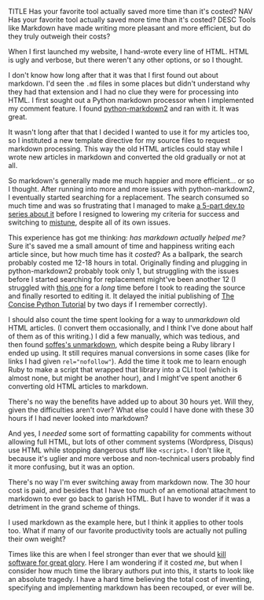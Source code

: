 TITLE Has your favorite tool actually saved more time than it's costed?
NAV Has your favorite tool actually saved more time than it's costed?
DESC Tools like Markdown have made writing more pleasant and more efficient, but do they truly outweigh their costs?

When I first launched my website, I hand-wrote every line of HTML. HTML is ugly and verbose, but there weren't any other options, or so I thought.

I don't know how long after that it was that I first found out about markdown. I'd seen the `.md` files in some places but didn't understand why they had that extension and I had no clue they were for processing into HTML. I first sought out a Python markdown processor when I implemented my comment feature. I found [python-markdown2](https://github.com/trentm/python-markdown2) and ran with it. It was great.

It wasn't long after that that I decided I wanted to use it for my articles too, so I instituted a new template directive for my source files to request markdown processing. This way the old HTML articles could stay while I wrote new articles in markdown and converted the old gradually or not at all.

So markdown's generally made me much happier and more efficient... or so I thought. After running into more and more issues with python-markdown2, I eventually started searching for a replacement. The search consumed so much time and was so frustrating that I managed to make [a 5-part dev.to series about it](https://dev.to/yujiri8/the-quest-for-a-better-markdown-processor-31og) before I resigned to lowering my criteria for success and switching to [mistune](https://github.com/lepture/mistune), despite all of its own issues.

This experience has got me thinking: *has markdown actually helped me?* Sure it's saved me a small amount of time and happiness writing each article since, but how much time has it *costed*? As a ballpark, the search probably costed me 12-18 hours in total. Originally finding and plugging in python-markdown2 probably took only 1, but struggling with the issues before I started searching for replacement might've been another 12 (I struggled with [this one](https://github.com/trentm/python-markdown2/issues/342) for a *long* time before I took to reading the source and finally resorted to editing it. It delayed the initial publishing of [The Concise Python Tutorial](https://yujiri.xyz/software/pythontut1) by two days if I remember correctly).

I should also count the time spent looking for a way to *unmarkdown* old HTML articles. (I convert them occasionally, and I think I've done about half of them as of this writing.) I did a few manually, which was tedious, and then found [soffes's unmarkdown](https://github.com/soffes/unmarkdown), which despite being a Ruby library I ended up using. It still requires manual conversions in some cases (like for links I had given `rel="nofollow"`). Add the time it took me to learn enough Ruby to make a script that wrapped that library into a CLI tool (which is almost none, but might be another hour), and I might've spent another 6 converting old HTML articles to markdown.

There's no way the benefits have added up to about 30 hours yet. Will they, given the difficulties aren't over? What else could I have done with these 30 hours if I had never looked into markdown?

And yes, I *needed* some sort of formatting capability for comments without allowing full HTML, but lots of other comment systems (Wordpress, Disqus) use HTML while stopping dangerous stuff like `<script>`. I don't like it, because it's uglier and more verbose and non-technical users probably find it more confusing, but it was an option.

There's no way I'm ever switching away from markdown now. The 30 hour cost is paid, and besides that I have too much of an emotional attachment to markdown to ever go back to garish HTML. But I have to wonder if it was a detriment in the grand scheme of things.

I used markdown as the example here, but I think it applies to other tools too. What if many of our favorite productivity tools are actually not pulling their own weight?

Times like this are when I feel stronger than ever that we should [kill software for great glory](https://yujiri.xyz/software/kill_software). Here I am wondering if it costed *me*, but when I consider how much time the library authors put into this, it starts to look like an absolute tragedy. I have a hard time believing the total cost of inventing, specifying and implementing markdown has been recouped, or ever will be.
